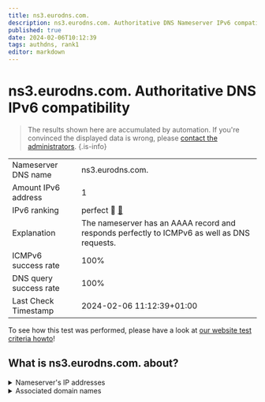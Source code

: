 ```yaml
---
title: ns3.eurodns.com.
description: ns3.eurodns.com. Authoritative DNS Nameserver IPv6 compatibility
published: true
date: 2024-02-06T10:12:39
tags: authdns, rank1
editor: markdown
---
```


# ns3.eurodns.com. Authoritative DNS IPv6 compatibility

> The results shown here are accumulated by automation. If you're convinced the displayed data is wrong, please [contact the administrators](/howto/chat). 
{.is-info}




|   |   |
| - | - |
| Nameserver DNS name | ns3.eurodns.com.
| Amount IPv6 address | 1
| IPv6 ranking | perfect :1st_place_medal: [🔗](/howto/ranking) |
| Explanation | The nameserver has an AAAA record and responds perfectly to ICMPv6 as well as DNS requests. |
| ICMPv6 success rate | 100%|
| DNS query success rate | 100% |
| Last Check Timestamp | 2024-02-06 11:12:39+01:00 |

To see how this test was performed, please have a look at [our website test criteria howto](/howto/testcriteria/authdns)!


## What is ns3.eurodns.com. about?




<details>
<summary>Nameserver's IP addresses</summary>

2610:1c8:b002::108

</details>



<details>
<summary>Associated domain names</summary>

www.talanx.com

</details>
